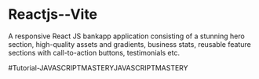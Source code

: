 # Reactjs--Vite
A responsive React JS  bankapp application consisting of a stunning hero section, high-quality assets and gradients, business stats, reusable feature sections with call-to-action buttons, testimonials etc.

#Tutorial-JAVASCRIPTMASTERYJAVASCRIPTMASTERY
